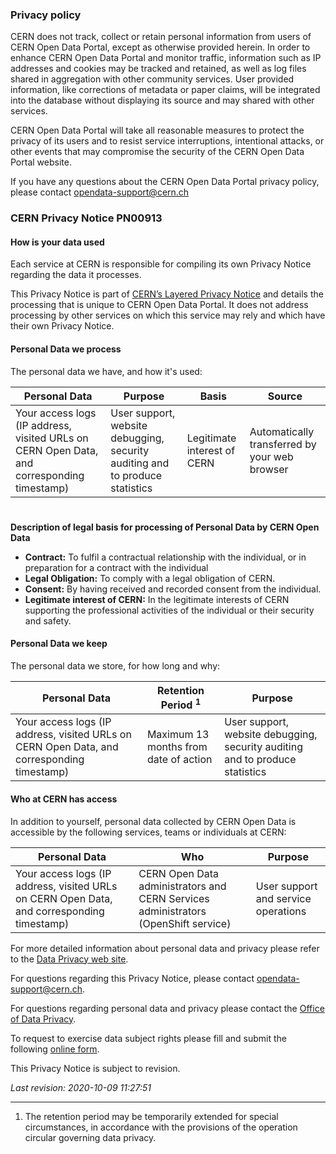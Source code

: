 ### Privacy policy

CERN does not track, collect or retain personal information from users of CERN Open Data Portal, except as otherwise provided herein. In order to enhance CERN Open Data Portal and monitor traffic, information such as IP addresses and cookies may be tracked and retained, as well as log files shared in aggregation with other community services. User provided information, like corrections of metadata or paper claims, will be integrated into the database without displaying its source and may shared with other services.

CERN Open Data Portal will take all reasonable measures to protect the privacy of its users and to resist service interruptions, intentional attacks, or other events that may compromise the security of the CERN Open Data Portal website.

If you have any questions about the CERN Open Data Portal privacy policy, please contact [opendata-support@cern.ch](mailto:opendata-support@cern.ch)

### CERN Privacy Notice PN00913

#### How is your data used

Each service at CERN is responsible for compiling its own Privacy Notice regarding the data it processes.

This Privacy Notice is part of [CERN’s Layered Privacy Notice](https://cern.service-now.com/service-portal?id=layered_privacy_notice) and details the processing that is unique to CERN Open Data Portal. It does not address processing by other services on which this service may rely and which have their own Privacy Notice.

#### Personal Data we process

The personal data we have, and how it's used:

<table class="ui table">
  <thead>
    <tr>
      <th>Personal Data</th>
      <th>Purpose</th>
      <th>Basis</th>
      <th>Source</th>
    </tr>
  </thead>
  <tbody>
    <tr>
      <td>Your access logs (IP address, visited URLs on CERN Open Data, and corresponding timestamp)</td>
      <td>User support, website debugging, security auditing and to produce statistics</td>
      <td>Legitimate interest of CERN</td>
      <td>Automatically transferred by your web browser</td>
    </tr>
  </tbody>
</table>

#
**Description of legal basis for processing of Personal Data by CERN Open Data**

-    **Contract:** To fulfil a contractual relationship with the individual, or in preparation for a contract with the individual
-    **Legal Obligation:** To comply with a legal obligation of CERN.
-    **Consent:** By having received and recorded consent from the individual.
-    **Legitimate interest of CERN:** In the legitimate interests of CERN supporting the professional activities of the individual or their security and safety.

#### Personal Data we keep

The personal data we store, for how long and why:

<table class="ui table">
  <thead>
    <tr>
      <th>Personal Data</th>
      <th>Retention Period <sup>1</sup></th>
      <th>Purpose</th>
    </tr>
  </thead>
  <tbody>
    <tr>
      <td>Your access logs (IP address, visited URLs on CERN Open Data, and corresponding timestamp)</td>
      <td>Maximum 13 months from date of action</td>
      <td>User support, website debugging, security auditing and to produce statistics</td>
    </tr>
  </tbody>
</table>

#### Who at CERN has access

In addition to yourself, personal data collected by CERN Open Data is accessible by the following services, teams or individuals at CERN:

<table class="ui table">
  <thead>
    <tr>
      <th>Personal Data</th>
      <th>Who</th>
      <th>Purpose</th>
    </tr>
  </thead>
  <tbody>
    <tr>
      <td>Your access logs (IP address, visited URLs on CERN Open Data, and corresponding timestamp)</td>
      <td>CERN Open Data administrators and CERN Services administrators (OpenShift service)</td>
      <td>User support and service operations</td>
    </tr>
  </tbody>
</table>

For more detailed information about personal data and privacy please refer to the [Data Privacy web site](https://privacy.web.cern.ch/).

For questions regarding this Privacy Notice, please contact [opendata-support@cern.ch](mailto:opendata-support@cern.ch).

For questions regarding personal data and privacy please contact the [Office of Data Privacy](https://privacy.web.cern.ch/office-data-privacy-odp).

To request to exercise data subject rights please fill and submit the following [online form](https://cern.service-now.com/service-portal?id=sc_cat_item&name=data-subject-rights&se=Data-Privacy).

This Privacy Notice is subject to revision.

*Last revision: 2020-10-09 11:27:51*

---

1. The retention period may be temporarily extended for special circumstances, in accordance with the provisions of the operation circular governing data privacy.
